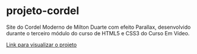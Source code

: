 # projeto-cordel
Site do Cordel Moderno de Milton Duarte com efeito Parallax, desenvolvido durante o terceiro módulo do curso de HTML5 e CSS3 do Curso Em Vídeo. 

<a href="https://stephanievic.github.io/projeto-cordel/">Link para visualizar o projeto</a>
